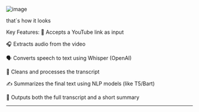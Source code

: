 ![image](https://github.com/user-attachments/assets/bd4f9948-ae33-4319-801c-54533622f123)

that`s how it looks 

Key Features:
🔗 Accepts a YouTube link as input

🎧 Extracts audio from the video

🗣️ Converts speech to text using Whisper (OpenAI)

🧠 Cleans and processes the transcript

✍️ Summarizes the final text using NLP models (like T5/Bart)

📄 Outputs both the full transcript and a short summary

------------------------------------------------------------------
